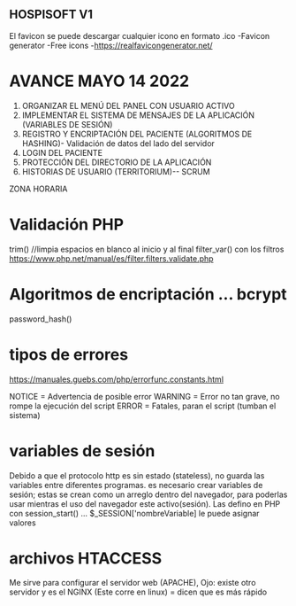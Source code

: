 ## HOSPISOFT V1

El favicon se puede descargar cualquier icono en formato .ico
-Favicon generator
-Free icons
-https://realfavicongenerator.net/

# AVANCE MAYO 14 2022
1. ORGANIZAR EL MENÚ DEL PANEL CON USUARIO ACTIVO
2. IMPLEMENTAR EL SISTEMA DE MENSAJES DE LA APLICACIÓN (VARIABLES DE SESIÓN)
3. REGISTRO Y ENCRIPTACIÓN DEL PACIENTE (ALGORITMOS DE HASHING)- Validación de datos del lado del servidor
4. LOGIN DEL PACIENTE
5. PROTECCIÓN DEL DIRECTORIO DE LA APLICACIÓN 
6. HISTORIAS DE USUARIO (TERRITORIUM)-- SCRUM

ZONA HORARIA

# Validación PHP

trim() //limpia espacios en blanco al inicio y al final
filter_var() con los filtros
https://www.php.net/manual/es/filter.filters.validate.php

# Algoritmos de encriptación ... bcrypt

password_hash()

# tipos de errores

https://manuales.guebs.com/php/errorfunc.constants.html

NOTICE = Advertencia de posible error
WARNING = Error no tan grave, no rompe la ejecución del script
ERROR = Fatales, paran el script (tumban el sistema)

# variables de sesión

Debido a que el protocolo http es sin estado (stateless), no guarda las variables entre diferentes programas.
es necesario crear variables de sesión; estas se crean como un arreglo dentro del navegador, para poderlas usar mientras el uso del navegador este activo(sesión).
Las defino en PHP con session_start() ... $_SESSION['nombreVariable] le puede asignar valores

# archivos HTACCESS

Me sirve para configurar el servidor web (APACHE), Ojo: existe otro servidor y es el NGINX (Este corre en linux) = dicen que es más rápido